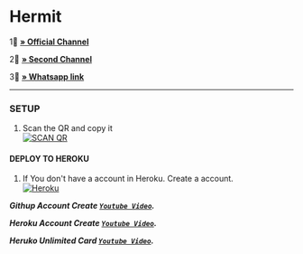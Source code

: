 # Hermit

1⃣
**[» Official Channel](https://www.youtube.com/@HEROKUCCBIN)**

2⃣
**[» Second Channel](https://www.youtube.com/@dev_baloch)**

3⃣
**[» Whatsapp link](https://chat.whatsapp.com/BD4tDPfr4GD3Nuoio8O63T)**


***

### SETUP

1. Scan the QR and copy it
    <br>
<a href='https://hermit.adithyan.xyz/qr' target="_blank"><img alt='SCAN QR' src='https://img.shields.io/badge/Scan_qr-100000?style=for-the-badge&logo=scan&logoColor=white&labelColor=black&color=black'/></a>

#### DEPLOY TO HEROKU 

1. If You don't have a account in Heroku. Create a account.
    <br>
<a href='https://signup.heroku.com/' target="_blank"><img alt='Heroku' src='https://img.shields.io/badge/-Create-black?style=for-the-badge&logo=heroku&logoColor=white'/></a>


***Githup Account Create [`Youtube Video`](https://youtu.be/JdOZDvzg5EE?si=24Q-wpcjIVWs8WTi).*** 

***Heroku Account Create [`Youtube Video`](https://youtu.be/djJ8DOVcEVQ?si=QGTjz-Ba6N8yxRog).*** 

***Heruko Unlimited Card [`Youtube Video`](https://youtu.be/6nv1netcDbo?si=EFbLSTftGvNF0ZuS).*** 
